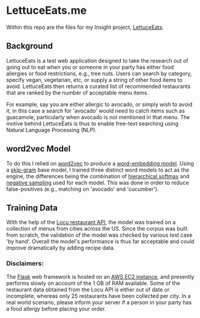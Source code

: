 # LettuceEats.me

Within this repo are the files for my Insight project, [LettuceEats](http://www.lettuceeats.me).

## Background

LettuceEats is a test web application designed to take the research out of going out to eat when you or someone in your party has either food allergies or food restrictions, e.g., tree nuts. Users can search by category, specify vegan, vegetarian, etc, or supply a string of other food items to avoid. LettuceEats then returns a curated list of recommended restaurants that are ranked by the number of acceptable menu items. 

For example, say you are either allergic to avocado, or simply wish to avoid it, in this case a search for 'avocado' would need to catch items such as guacamole, particularly when avocado is not mentioned in that menu. The motive behind LettuceEats is thus to enable free-text searching using Natural Language Processing (NLP).

## word2vec Model

To do this I relied on [word2vec](https://radimrehurek.com/gensim/models/word2vec.html) to produce a [word-embedding model](https://www.tensorflow.org/versions/r0.11/tutorials/word2vec/index.html). Using a [skip-gram](http://mccormickml.com/2016/04/19/word2vec-tutorial-the-skip-gram-model/) base model, I trained three distinct word models to act as the engine, the differences being the combination of [hierarchical softmax](http://sebastianruder.com/word-embeddings-softmax/index.html#hierarchicalsoftmax) and [negative sampling](http://sebastianruder.com/word-embeddings-softmax/index.html#negativesampling) used for each model. This was done
in order to reduce false-positives (e.g., matching on 'avocado' and 'cucumber'). 

## Training Data

With the help of the [Locu restaurant API](https://dev.locu.com), the model was trained on a collection of menus from cities across the US. Since the corpus was built from scratch, the validation of the model was checked by various test case 'by hand'. Overall the model's performance is thus far acceptable and could improve dramatically by adding recipe data.

### Disclaimers: 
The [Flask](http://flask.pocoo.org) web framework is hosted on an [AWS EC2 instance](https://aws.amazon.com/ec2/), and presently performs slowly on account of the 1 GB of RAM available. Some of the restaurant data obtained from the Locu API is either out of date or incomplete, whereas only 25 restaurants have been collected per city. In a real world scenario, please inform your server if a person in your party has a food allergy before placing your order.
